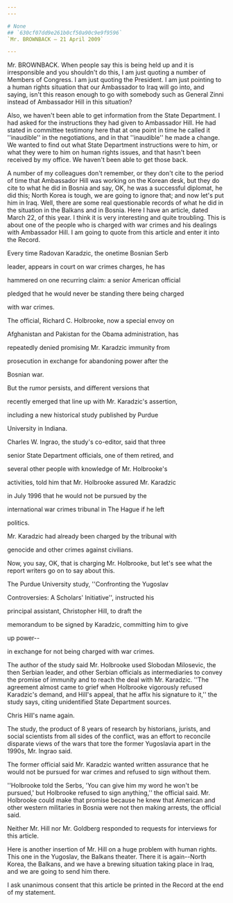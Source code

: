 ```yaml
---
---

# None
## `630cf07dd9e261b0cf50a90c9e9f9596`
`Mr. BROWNBACK — 21 April 2009`

---
```



Mr. BROWNBACK. When people say this is being held up and it is 
irresponsible and you shouldn't do this, I am just quoting a number of 
Members of Congress. I am just quoting the President. I am just 
pointing to a human rights situation that our Ambassador to Iraq will 
go into, and saying, isn't this reason enough to go with somebody such 
as General Zinni instead of Ambassador Hill in this situation?

Also, we haven't been able to get information from the State 
Department. I had asked for the instructions they had given to 
Ambassador Hill. He had stated in committee testimony here that at one 
point in time he called it ''inaudible'' in the negotiations, and in 
that ''inaudible'' he made a change. We wanted to find out what State 
Department instructions were to him, or what they were to him on human 
rights issues, and that hasn't been received by my office. We haven't 
been able to get those back.

A number of my colleagues don't remember, or they don't cite to the 
period of time that Ambassador Hill was working on the Korean desk, but 
they do cite to what he did in Bosnia and say, OK, he was a successful 
diplomat, he did this; North Korea is tough, we are going to ignore 
that; and now let's put him in Iraq. Well, there are some real 
questionable records of what he did in the situation in the Balkans and 
in Bosnia. Here I have an article, dated March 22, of this year. I 
think it is very interesting and quite troubling. This is about one of 
the people who is charged with war crimes and his dealings with 
Ambassador Hill. I am going to quote from this article and enter it 
into the Record.




 Every time Radovan Karadzic, the onetime Bosnian Serb 


 leader, appears in court on war crimes charges, he has 


 hammered on one recurring claim: a senior American official 


 pledged that he would never be standing there being charged 


 with war crimes.



 The official, Richard C. Holbrooke, now a special envoy on 


 Afghanistan and Pakistan for the Obama administration, has 


 repeatedly denied promising Mr. Karadzic immunity from 


 prosecution in exchange for abandoning power after the 


 Bosnian war.



 But the rumor persists, and different versions that 


 recently emerged that line up with Mr. Karadzic's assertion, 


 including a new historical study published by Purdue 


 University in Indiana.



 Charles W. Ingrao, the study's co-editor, said that three 


 senior State Department officials, one of them retired, and 


 several other people with knowledge of Mr. Holbrooke's 


 activities, told him that Mr. Holbrooke assured Mr. Karadzic 


 in July 1996 that he would not be pursued by the 


 international war crimes tribunal in The Hague if he left 


 politics.



 Mr. Karadzic had already been charged by the tribunal with 


 genocide and other crimes against civilians.


Now, you say, OK, that is charging Mr. Holbrooke, but let's see what 
the report writers go on to say about this.




 The Purdue University study, ''Confronting the Yugoslav 


 Controversies: A Scholars' Initiative'', instructed his 


 principal assistant, Christopher Hill, to draft the 


 memorandum to be signed by Karadzic, committing him to give 


 up power--


in exchange for not being charged with war crimes.

The author of the study said Mr. Holbrooke used Slobodan Milosevic, 
the then Serbian leader, and other Serbian officials as intermediaries 
to convey the promise of immunity and to reach the deal with Mr. 
Karadzic. ''The agreement almost came to grief when Holbrooke 
vigorously refused Karadzic's demand, and Hill's appeal, that he affix 
his signature to it,'' the study says, citing unidentified State 
Department sources.

Chris Hill's name again.

The study, the product of 8 years of research by historians, jurists, 
and social scientists from all sides of the conflict, was an effort to 
reconcile disparate views of the wars that tore the former Yugoslavia 
apart in the 1990s, Mr. Ingrao said.

The former official said Mr. Karadzic wanted written assurance that 
he would not be pursued for war crimes and refused to sign without 
them.

''Holbrooke told the Serbs, 'You can give him my word he won't be 
pursued,' but Holbrooke refused to sign anything,'' the official said. 
Mr. Holbrooke could make that promise because he knew that American and 
other western militaries in Bosnia were not then making arrests, the 
official said.

Neither Mr. Hill nor Mr. Goldberg responded to requests for 
interviews for this article.

Here is another insertion of Mr. Hill on a huge problem with human 
rights. This one in the Yugoslav, the Balkans theater. There it is 
again--North Korea, the Balkans, and we have a brewing situation taking 
place in Iraq, and we are going to send him there.

I ask unanimous consent that this article be printed in the Record at 
the end of my statement.